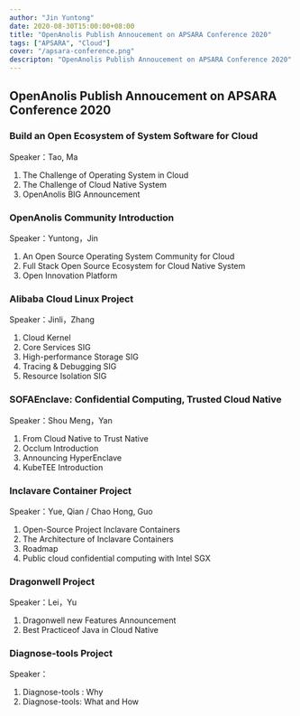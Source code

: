 ```yaml
---
author: "Jin Yuntong"
date: 2020-08-30T15:00:00+08:00
title: "OpenAnolis Publish Annoucement on APSARA Conference 2020"	
tags: ["APSARA", "Cloud"]
cover: "/apsara-conference.png"
descripton: "OpenAnolis Publish Annoucement on APSARA Conference 2020"
---
```


## OpenAnolis Publish Annoucement on APSARA Conference 2020 

### Build an Open Ecosystem of System Software for Cloud

Speaker：Tao, Ma

1. The Challenge of Operating System in Cloud
2. The Challenge of Cloud Native System
3. OpenAnolis BIG Announcement

### OpenAnolis Community Introduction

Speaker：Yuntong，Jin

1. An Open Source Operating System Community for Cloud
2. Full Stack Open Source Ecosystem for Cloud Native System
3. Open Innovation Platform

### Alibaba Cloud Linux Project

Speaker：Jinli，Zhang 

1. Cloud Kernel 
2. Core Services SIG
3. High-performance Storage SIG
4. Tracing & Debugging SIG
5. Resource Isolation SIG

### SOFAEnclave: Confidential Computing, Trusted Cloud Native

Speaker：Shou Meng，Yan

1. From Cloud Native to Trust Native
2. Occlum Introduction
3. Announcing HyperEnclave
4. KubeTEE Introduction

### Inclavare Container Project

Speaker：Yue, Qian / Chao Hong, Guo

1. Open-Source Project Inclavare Containers
2. The Architecture of Inclavare Containers 
3. Roadmap
4. Public cloud confidential computing with Intel SGX

### Dragonwell Project

Speaker：Lei，Yu

1. Dragonwell new Features Announcement
2. Best Practiceof Java in Cloud Native

### Diagnose-tools Project 

Speaker：

1. Diagnose-tools : Why
2. Diagnose-tools: What and How